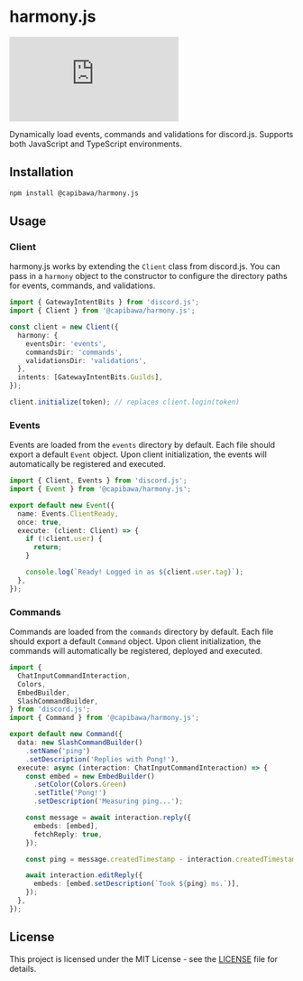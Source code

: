 # harmony.js

[![npm](https://img.shields.io/npm/v/@capibawa/harmony.js)](https://www.npmjs.com/package/@capibawa/harmony.js)

Dynamically load events, commands and validations for discord.js. Supports both JavaScript and TypeScript environments.

## Installation

```bash
npm install @capibawa/harmony.js
```

## Usage

### Client

harmony.js works by extending the `Client` class from discord.js. You can pass in a `harmony` object to the constructor to configure the directory paths for events, commands, and validations.

```ts
import { GatewayIntentBits } from 'discord.js';
import { Client } from '@capibawa/harmony.js';

const client = new Client({
  harmony: {
    eventsDir: 'events',
    commandsDir: 'commands',
    validationsDir: 'validations',
  },
  intents: [GatewayIntentBits.Guilds],
});

client.initialize(token); // replaces client.login(token)
```

### Events

Events are loaded from the `events` directory by default. Each file should export a default `Event` object. Upon client initialization, the events will automatically be registered and executed.

```ts
import { Client, Events } from 'discord.js';
import { Event } from '@capibawa/harmony.js';

export default new Event({
  name: Events.ClientReady,
  once: true,
  execute: (client: Client) => {
    if (!client.user) {
      return;
    }

    console.log(`Ready! Logged in as ${client.user.tag}`);
  },
});
```

### Commands

Commands are loaded from the `commands` directory by default. Each file should export a default `Command` object. Upon client initialization, the commands will automatically be registered, deployed and executed.

```ts
import {
  ChatInputCommandInteraction,
  Colors,
  EmbedBuilder,
  SlashCommandBuilder,
} from 'discord.js';
import { Command } from '@capibawa/harmony.js';

export default new Command({
  data: new SlashCommandBuilder()
    .setName('ping')
    .setDescription('Replies with Pong!'),
  execute: async (interaction: ChatInputCommandInteraction) => {
    const embed = new EmbedBuilder()
      .setColor(Colors.Green)
      .setTitle('Pong!')
      .setDescription('Measuring ping...');

    const message = await interaction.reply({
      embeds: [embed],
      fetchReply: true,
    });

    const ping = message.createdTimestamp - interaction.createdTimestamp;

    await interaction.editReply({
      embeds: [embed.setDescription(`Took ${ping} ms.`)],
    });
  },
});
```

## License

This project is licensed under the MIT License - see the [LICENSE](LICENSE) file for details.
